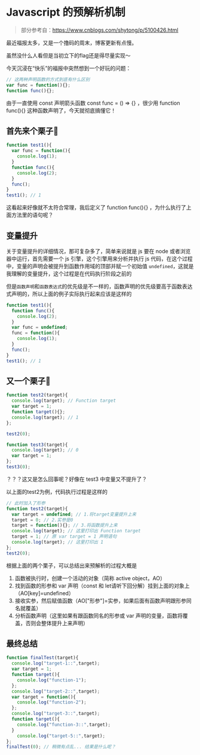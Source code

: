 # Javascript 的预解析机制

> 部分参考自：https://www.cnblogs.com/shytong/p/5100426.html

最近福报太多，又是一个撸码的周末，博客更新有点慢。

虽然没什么人看但是当初立下的flag还是得尽量实现～

今天沉浸在“快乐”的福报中突然想到一个好玩的问题：

```javascript
// 这两种声明函数的方式到底有什么区别
var func = function(){};
function func(){};
```

由于一直使用 const 声明箭头函数 const func = () => {} ，很少用 function func(){} 这种函数声明了，今天就彻底搞懂它！

## 首先来个栗子🌰

```javascript
function test1(){
  var func = function(){
    console.log(1);
  }
  function func(){
    console.log(2);
  }
  func();
}
test1(); // 1
```

这看起来好像就不太符合常理，我后定义了 function func(){} ，为什么执行了上面方法里的语句呢？

## 变量提升

关于变量提升的详细情况，那可复杂多了，简单来说就是 js 要在 node 或者浏览器中运行，首先需要一个  js 引擎，这个引擎用来分析并执行 js 代码，在这个过程中，变量的声明会被提升到函数作用域的顶部并赋一个初始值 `undefined`，这就是我理解的变量提升，这个过程是在代码执行阶段之前的

但是`函数声明`和`函数表达式`的优先级是不一样的，函数声明的优先级要高于函数表达式声明的，所以上面的例子实际执行起来应该是这样的

```javascript
function test1(){
  function func(){
    console.log(2);
  }
  var func = undefined;
  func = function(){
    console.log(1);
  }
  func();
}
test1(); // 1
```

## 又一个栗子🌰

```javascript
function test2(target){
  console.log(target); // Function target
  var target = 1; 
  function target(){};
  console.log(target); // 1
};

test2(0);

function test3(target){
  console.log(target); // 0
  var target = 1;
};
test3(0);
```

？？？这又是怎么回事呢？好像在 test3 中变量又不提升了？

以上面的test2为例，代码执行过程是这样的

```javascript
// 此时加入了形参
function test2(target){
  var target = undefined; // 1.将target变量提升上来
  target = 0; // 2.实参是0
  target = function(){}; // 3.将函数提升上来
  console.log(target); // 这里打印出 Function target
  target = 1; // 原 var target = 1 声明语句
  console.log(target); // 这里打印出 1
};
test2(0);
```

根据上面的两个栗子，可以总结出来预解析的过程大概是

1. 函数被执行时，创建一个活动的对象（简称 active object，AO）
2. 找到函数的形参和 var 声明（const 和 let请听下回分解）挂到上面的对象上 （AO[key]=undefined）
3. 接收实参，然后赋值函数（AO["形参"]=实参，如果后面有函数声明跟形参同名就覆盖）
4. 分析函数声明（这里如果有跟函数同名的形参或 var 声明的变量，函数将覆盖，否则会整体提升上来声明）

## 最终总结

```javascript
function finalTest(target){
  console.log("target-1::",target);
  var target = 1;
  function target(){
    console.log("function-1");
  };
  console.log("target-2::",target);
  var target = function(){
    console.log("function-2");
  };
  console.log("target-3::",target);
  function target(){
    console.log("function-3::",target);
  }
	console.log("target-5::",target);
};
finalTest(0); // 稍微有点乱... 结果是什么呢？
```

